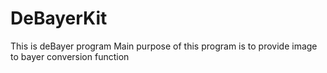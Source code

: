 # DeBayerKit
This is deBayer program
Main purpose of this program is to provide image to bayer conversion function
